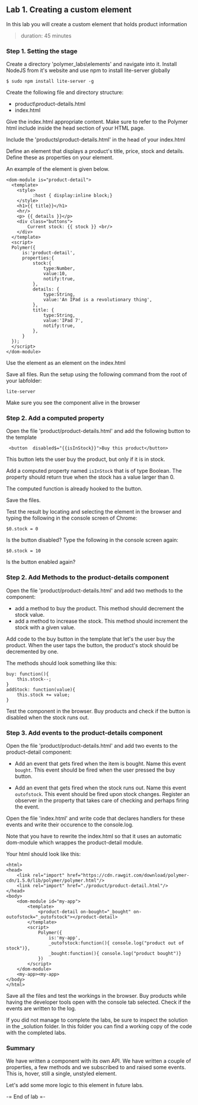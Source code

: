 ## Lab 1. Creating a custom element
In this lab you will create a custom element that holds product information
> duration: 45 minutes

### Step 1. Setting the stage
Create a directory 'polymer_labs\elements' and navigate into it.
Install NodeJS from it's website and use npm to install lite-server globally
```
$ sudo npm install lite-server -g
```
Create the following file and directory structure:
- product\product-details.html
- index.html

Give the index.html appropriate content. Make sure to refer to the
Polymer html include inside the head section of your HTML page.

Include the 'products\product-details.html' in the head of your index.html

Define an element that displays a product's title, price, stock and details. Define these
as properties on your element. 

An example of the element is given below. 

```
<dom-module is="product-detail">
  <template>
    <style>
          :host { display:inline block;}
    </style>
    <h1>{{ title}}</h1>
    <hr/>
    <p> {{ details }}</p>
    <div class="buttons">
        Current stock: {{ stock }} <br/>
    </div>
  </template>
  <script>
  Polymer({
      is:'product-detail',
      properties:{
          stock:{
              type:Number, 
              value:10,
              notify:true,
          },
          details: {
              type:String, 
              value:'An IPad is a revolutionary thing',
          },
          title: {
              type:String, 
              value:'IPad 7',
              notify:true,
          },
      }
  });
  </script>
</dom-module>
```
Use the element as an element on the index.html

Save all files.
Run the setup using the following command from the root of your labfolder:
```
lite-server
```

Make sure you see the component alive in the browser

### Step 2. Add a computed property
Open the file 'product/product-details.html' and add the following button 
to the template 
```
 <button  disabled$="{{isInStock}}">Buy this product</button>
```

This button lets the user buy the product, but only if it is in stock.

Add a computed property named `isInStock` that is of type Boolean. 
The property should return true when the stock has a value larger than 0.

The computed function is already hooked to the button. 

Save the files.

Test the result by locating and selecting the element in the browser and 
typing the following in the console screen of Chrome:
```
$0.stock = 0
```
Is the button disabled?
Type the following in the console screen again:
```
$0.stock = 10
```
Is the button enabled again?

### Step 2. Add Methods to the product-details component
Open the file 'product/product-details.html' and add two methods to 
the component:
- add a method to buy the product. This method should 
decrement the stock value. 
- add a method to increase the stock. This method should 
increment the stock with a given value. 

Add code to the buy button in the template that let's the user buy 
the product. When the user taps the button, the product's stock 
should be decremented by one. 

The methods should look something like this:
```
buy: function(){
    this.stock--;
}
addStock: function(value){
    this.stock += value;
}
```

Test the component in the browser. Buy products and check if the button is disabled 
when the stock runs out.

### Step 3. Add events to the product-details component
Open the file 'product/product-details.html' and add two events to the product-detail
component:
- Add an event that gets fired when the item is bought.
Name this event `bought`.
This event should be fired when the user pressed the buy button.

- Add an event that gets fired when the stock runs out.
Name this event `outofstock`.
This event should be fired upon stock changes. Register an observer in 
the property that takes care of checking and perhaps firing the event.

Open the file 'index.html' and write code that declares handlers for 
these events and write their occurence to the console.log.

Note that you have to rewrite the index.html so that it uses an automatic dom-module
which wrappes the product-detail module.

Your html should look like this:
```
<html>
<head>
    <link rel="import" href="https://cdn.rawgit.com/download/polymer-cdn/1.5.0/lib/polymer/polymer.html"/>
    <link rel="import" href="./product/product-detail.html"/>
</head>
<body>
    <dom-module id="my-app">
        <template>
            <product-detail on-bought="_bought" on-outofstock="_outofstock"></product-detail>
        </template>
        <script>          
            Polymer({
                is:'my-app',
                _outofstock:function(){ console.log("product out of stock")},
                _bought:function(){ console.log("product bought")}
            })
        </script>
    </dom-module>
    <my-app><my-app>
</body>
</html>
```


Save all the files and test the workings in the browser. Buy products while having the 
developer tools open with the console tab selected. Check if the events are 
written to the log.

If you did not manage to complete the labs, be sure to inspect the solution in the _solution folder. 
In this folder you can find a working copy of the code with the completed labs.

### Summary
We have written a component with its own API. We have written a couple of properties, a few methods
and we subscribed to and raised some events. This is, hover, still a single, unstyled element.

Let's add some more logic to this element in future labs.

-= End of lab =-
